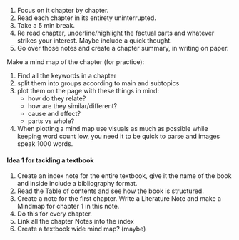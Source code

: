 
1. Focus on it chapter by chapter.
2. Read each chapter in its entirety uninterrupted.
3. Take a 5 min break.
4. Re read chapter, underline/highlight the factual parts and whatever strikes your interest. Maybe include a quick thought.
5. Go over those notes and create a chapter summary, in writing on paper.

Make a mind map of the chapter (for practice):
1. Find all the keywords in a chapter
2. split them into groups according to main and subtopics
3. plot them on the page with these things in mind:
   - how do they relate?
   - how are they similar/different?
   - cause and effect?
   - parts vs whole?
4. When plotting a mind map use visuals as much as possible while keeping word count low, you need it to be quick to parse and images speak 1000 words.
#### Idea 1 for tackling a textbook

1. Create an index note for the entire textbook, give it the name of the book and inside include a bibliography format.
2. Read the Table of contents and see how the book is structured.
3. Create a note for the first chapter. Write a Literature Note and make a Mindmap for chapter 1 in this note.
4. Do this for every chapter.
5. Link all the chapter Notes into the index
6. Create a textbook wide mind map? (maybe)